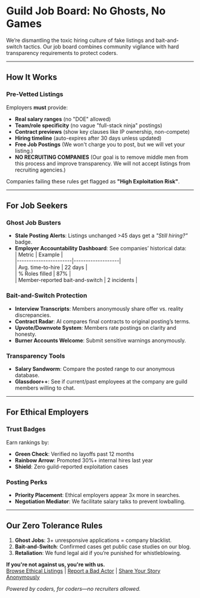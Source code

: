 # Guild Job Board: No Ghosts, No Games

We’re dismantling the toxic hiring culture of fake listings and bait-and-switch tactics. Our job board combines community vigilance with hard transparency requirements to protect coders.

---

## How It Works

### **Pre-Vetted Listings**  
Employers **must** provide:  
- **Real salary ranges** (no "DOE" allowed)  
- **Team/role specificity** (no vague "full-stack ninja" postings)  
- **Contract previews** (show key clauses like IP ownership, non-compete)  
- **Hiring timeline** (auto-expires after 30 days unless updated)
- **Free Job Postings** (We won't charge you to post, but we will vet your listing.)
- **NO RECRUITING COMPANIES** (Our goal is to remove middle men from this process and improve transparency. We will not accept listings from recruiting agencies.)

Companies failing these rules get flagged as **"High Exploitation Risk"**.

---

## For Job Seekers  

### **Ghost Job Busters**  
- **Stale Posting Alerts**: Listings unchanged >45 days get a *"Still hiring?"* badge.  
- **Employer Accountability Dashboard**: See companies’ historical data:  
  | Metric                | Example           |  
  |-----------------------|-------------------|  
  | Avg. time-to-hire     | 22 days           |  
  | % Roles filled        | 87%               |  
  | Member-reported bait-and-switch | 2 incidents |  

### **Bait-and-Switch Protection**  
- **Interview Transcripts**: Members anonymously share offer vs. reality discrepancies.  
- **Contract Radar**: AI compares final contracts to original posting’s terms.  
- **Upvote/Downvote System**: Members rate postings on clarity and honesty.  
- **Burner Accounts Welcome**: Submit sensitive warnings anonymously.  

### **Transparency Tools**  
- **Salary Sandworm**: Compare the posted range to our anonymous database.  
- **Glassdoor++**: See if current/past employees at the company are guild members willing to chat.  

---

## For Ethical Employers  

### **Trust Badges**  
Earn rankings by:  
- **Green Check**: Verified no layoffs past 12 months  
- **Rainbow Arrow**: Promoted 30%+ internal hires last year  
- **Shield**: Zero guild-reported exploitation cases  

### **Posting Perks**  
- **Priority Placement**: Ethical employers appear 3x more in searches.  
- **Negotiation Mediator**: We facilitate salary talks to prevent lowballing.  

---

## Our Zero Tolerance Rules  
1. **Ghost Jobs**: 3+ unresponsive applications = company blacklist.  
2. **Bait-and-Switch**: Confirmed cases get public case studies on our blog.  
3. **Retaliation**: We fund legal aid if you’re punished for whistleblowing.  

**If you're not against us, you're with us.**  
[Browse Ethical Listings](#) | [Report a Bad Actor](#) | [Share Your Story Anonymously](#)  

*Powered by coders, for coders—no recruiters allowed.*